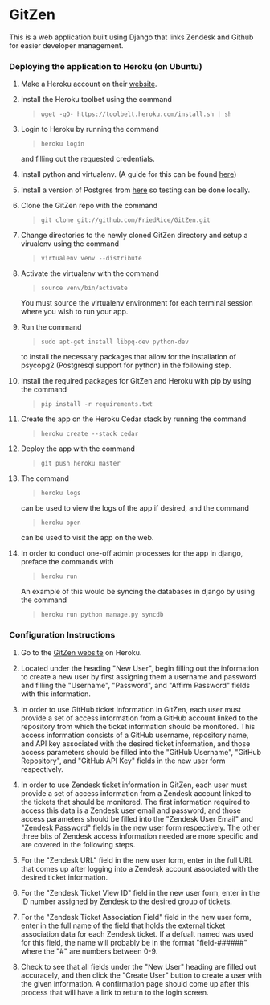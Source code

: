 # GitZen

This is a web application built using Django that links Zendesk and Github for easier developer management.

### Deploying the application to Heroku (on Ubuntu)

1. Make a Heroku account on their [website](http://www.heroku.com/).

2. Install the Heroku toolbet using the command
	>`wget -qO- https://toolbelt.heroku.com/install.sh | sh`

3. Login to Heroku by running the command
	>`heroku login`
	
	and filling out the requested credentials.

4. Install python and virtualenv. (A guide for this can be found [here](http://docs.python-guide.org/en/latest/starting/install/linux/))

5. Install a version of Postgres from [here](http://www.postgresql.org/download/) so testing can be done locally.

6. Clone the GitZen repo with the command
	>`git clone git://github.com/FriedRice/GitZen.git`

7. Change directories to the newly cloned GitZen directory and setup a virualenv using the command
	>`virtualenv venv --distribute`

8. Activate the virtualenv with the command
	>`source venv/bin/activate`  
		
	You must source the virtualenv environment for each terminal session where you wish to run your app.

9. Run the command
	>`sudo apt-get install libpq-dev python-dev`

	to install the necessary packages that allow for the installation of psycopg2 (Postgresql support for python) in the following step.

10. Install the required packages for GitZen and Heroku with pip by using the command
	>`pip install -r requirements.txt`

11. Create the app on the Heroku Cedar stack by running the command
	>`heroku create --stack cedar`

12. Deploy the app with the command
	>`git push heroku master`

13. The command
	>`heroku logs`

	can be used to view the logs of the app if desired, and the command
	>`heroku open`

	can be used to visit the app on the web.

14. In order to conduct one-off admin processes for the app in django, preface the commands with
	>`heroku run`

	An example of this would be syncing the databases in django by using the command
	>`heroku run python manage.py syncdb`

### Configuration Instructions

1. Go to the [GitZen website](http://gitzen.herokuapp.com) on Heroku.

2. Located under the heading "New User", begin filling out the information to create a new user by first assigning them a username and password and filling the "Username", "Password", and "Affirm Password" fields with this information.

3. In order to use GitHub ticket information in GitZen, each user must provide a set of access information from a GitHub account linked to the repository from which the ticket information should be monitored. This access information consists of a GitHub username, repository name, and API key associated with the desired ticket information, and those access parameters should be filled into the "GitHub Username", "GitHub Repository", and "GitHub API Key" fields in the new user form respectively.

4. In order to use Zendesk ticket information in GitZen, each user must provide a set of access information from a Zendesk account linked to the tickets that should be monitored. The first information required to access this data is a Zendesk user email and password, and those access parameters should be filled into the "Zendesk User Email" and "Zendesk Password" fields in the new user form respectively. The other three bits of Zendesk access information needed are more specific and are covered in the following steps.

5. For the "Zendesk URL" field in the new user form, enter in the full URL that comes up after logging into a Zendesk account associated with the desired ticket information.

6. For the "Zendesk Ticket View ID" field in the new user form, enter in the ID number assigned by Zendesk to the desired group of tickets.

7. For the "Zendesk Ticket Association Field" field in the new user form, enter in the full name of the field that holds the external ticket association data for each Zendesk ticket. If a defualt named was used for this field, the name will probably be in the format "field-######" where the "#" are numbers between 0-9.

8. Check to see that all fields under the "New User" heading are filled out accuracely, and then click the "Create User" button to create a user with the given information. A confirmation page should come up after this process that will have a link to return to the login screen.

